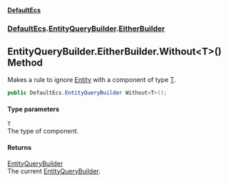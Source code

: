 #### [DefaultEcs](DefaultEcs.md 'DefaultEcs')
### [DefaultEcs](DefaultEcs.md#DefaultEcs 'DefaultEcs').[EntityQueryBuilder](EntityQueryBuilder.md 'DefaultEcs.EntityQueryBuilder').[EitherBuilder](EntityQueryBuilder_EitherBuilder.md 'DefaultEcs.EntityQueryBuilder.EitherBuilder')
## EntityQueryBuilder.EitherBuilder.Without&lt;T&gt;() Method
Makes a rule to ignore [Entity](Entity.md 'DefaultEcs.Entity') with a component of type [T](EntityQueryBuilder_EitherBuilder_Without_T_().md#DefaultEcs_EntityQueryBuilder_EitherBuilder_Without_T_()_T 'DefaultEcs.EntityQueryBuilder.EitherBuilder.Without&lt;T&gt;().T').  
```csharp
public DefaultEcs.EntityQueryBuilder Without<T>();
```
#### Type parameters
<a name='DefaultEcs_EntityQueryBuilder_EitherBuilder_Without_T_()_T'></a>
`T`  
The type of component.
  
#### Returns
[EntityQueryBuilder](EntityQueryBuilder.md 'DefaultEcs.EntityQueryBuilder')  
The current [EntityQueryBuilder](EntityQueryBuilder.md 'DefaultEcs.EntityQueryBuilder').
